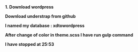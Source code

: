 **1. Download wordpress**

**Download understrap from github**

**I named my database : xdtowordpress**

**After change of color in theme.scss I have run gulp command**

**I have stopped at 25:53**
